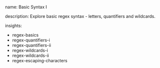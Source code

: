 name: Basic Syntax I

description: Explore basic regex syntax - letters, quantifiers and wildcards.

insights:
  - regex-basics
  - regex-quantifiers-i
  - regex-quantifiers-ii
  - regex-wildcards-i
  - regex-wildcards-ii
  - regex-escaping-characters
